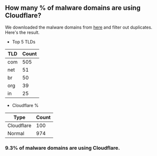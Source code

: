 ## How many % of malware domains are using Cloudflare?


We downloaded the malware domains from [here](https://urlhaus.abuse.ch) and filter out duplicates.
Here's the result.


[//]: # (start replacement)


- Top 5 TLDs

| TLD | Count |
| --- | --- |
| com | 505 |
| net | 51 |
| br | 50 |
| org | 39 |
| in | 25 |


- Cloudflare %

| Type | Count |
| --- | --- |
| Cloudflare | 100 |
| Normal | 974 |


### 9.3% of malware domains are using Cloudflare.
